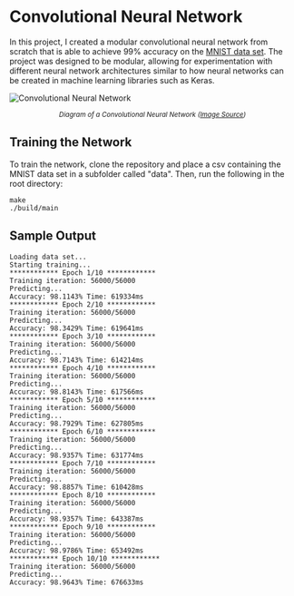 # Convolutional Neural Network
In this project, I created a modular convolutional neural network from scratch that is able to achieve 99% accuracy on the [MNIST data set]. The project was designed to be modular, allowing for experimentation with different neural network architectures similar to how neural networks can be created in machine learning libraries such as Keras.

![Convolutional Neural Network](https://d29g4g2dyqv443.cloudfront.net/sites/default/files/pictures/2018/convolutional_neural_network.png "Convolutional Neural Network")
*<center><sup>Diagram of a Convolutional Neural Network ([Image Source])</sup></center>*

## Training the Network
To train the network, clone the repository and place a csv containing the MNIST data set in a subfolder called "data". Then, run the following in the root directory:
```
make
./build/main
```

## Sample Output
```
Loading data set...
Starting training...
************ Epoch 1/10 ************
Training iteration: 56000/56000
Predicting...
Accuracy: 98.1143% Time: 619334ms
************ Epoch 2/10 ************
Training iteration: 56000/56000
Predicting...
Accuracy: 98.3429% Time: 619641ms
************ Epoch 3/10 ************
Training iteration: 56000/56000
Predicting...
Accuracy: 98.7143% Time: 614214ms
************ Epoch 4/10 ************
Training iteration: 56000/56000
Predicting...
Accuracy: 98.8143% Time: 617566ms
************ Epoch 5/10 ************
Training iteration: 56000/56000
Predicting...
Accuracy: 98.7929% Time: 627805ms
************ Epoch 6/10 ************
Training iteration: 56000/56000
Predicting...
Accuracy: 98.9357% Time: 631774ms
************ Epoch 7/10 ************
Training iteration: 56000/56000
Predicting...
Accuracy: 98.8857% Time: 610428ms
************ Epoch 8/10 ************
Training iteration: 56000/56000
Predicting...
Accuracy: 98.9357% Time: 643387ms
************ Epoch 9/10 ************
Training iteration: 56000/56000
Predicting...
Accuracy: 98.9786% Time: 653492ms
************ Epoch 10/10 ************
Training iteration: 56000/56000
Predicting...
Accuracy: 98.9643% Time: 676633ms
```

[MNIST data set]: https://en.wikipedia.org/wiki/MNIST_database
[Image Source]: https://developer.nvidia.com/discover/convolutional-neural-network
